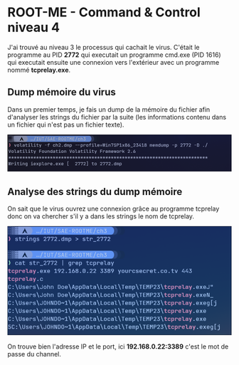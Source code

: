 # ROOT-ME - Command & Control niveau 4

J'ai trouvé au niveau 3 le processus qui cachait le virus. C'était le programme au PID **2772** qui executait un programme cmd.exe (PID 1616) qui executait ensuite une connexion vers l'extérieur avec un programme nommé **tcprelay.exe**.

## Dump mémoire du virus

Dans un premier temps, je fais un dump de la mémoire du fichier afin d'analyser les strings du fichier par la suite (les informations contenu dans un fichier qui n'est pas un fichier texte).

![Alt text](image-14.png)

## Analyse des strings du dump mémoire

On sait que le virus ouvrez une connexion grâce au programme tcprelay donc on va chercher s'il y a dans les strings le nom de tcprelay.

![Alt text](image-15.png)

On trouve bien l'adresse IP et le port, ici **192.168.0.22:3389** c'est le mot de passe du channel.
